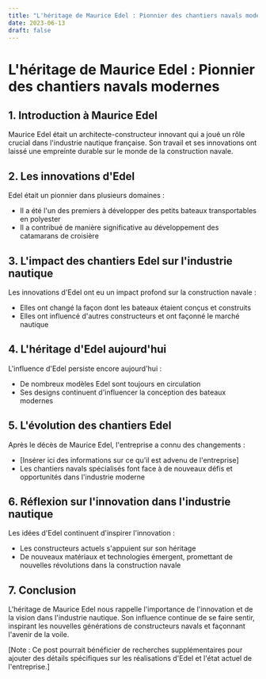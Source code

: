 ```yaml
---
title: "L'héritage de Maurice Edel : Pionnier des chantiers navals modernes"
date: 2023-06-13
draft: false
---
```


# L'héritage de Maurice Edel : Pionnier des chantiers navals modernes

## 1. Introduction à Maurice Edel

Maurice Edel était un architecte-constructeur innovant qui a joué un rôle crucial dans l'industrie nautique française. Son travail et ses innovations ont laissé une empreinte durable sur le monde de la construction navale.

## 2. Les innovations d'Edel

Edel était un pionnier dans plusieurs domaines :
- Il a été l'un des premiers à développer des petits bateaux transportables en polyester
- Il a contribué de manière significative au développement des catamarans de croisière

## 3. L'impact des chantiers Edel sur l'industrie nautique

Les innovations d'Edel ont eu un impact profond sur la construction navale :
- Elles ont changé la façon dont les bateaux étaient conçus et construits
- Elles ont influencé d'autres constructeurs et ont façonné le marché nautique

## 4. L'héritage d'Edel aujourd'hui

L'influence d'Edel persiste encore aujourd'hui :
- De nombreux modèles Edel sont toujours en circulation
- Ses designs continuent d'influencer la conception des bateaux modernes

## 5. L'évolution des chantiers Edel

Après le décès de Maurice Edel, l'entreprise a connu des changements :
- [Insérer ici des informations sur ce qu'il est advenu de l'entreprise]
- Les chantiers navals spécialisés font face à de nouveaux défis et opportunités dans l'industrie moderne

## 6. Réflexion sur l'innovation dans l'industrie nautique

Les idées d'Edel continuent d'inspirer l'innovation :
- Les constructeurs actuels s'appuient sur son héritage
- De nouveaux matériaux et technologies émergent, promettant de nouvelles révolutions dans la construction navale

## 7. Conclusion

L'héritage de Maurice Edel nous rappelle l'importance de l'innovation et de la vision dans l'industrie nautique. Son influence continue de se faire sentir, inspirant les nouvelles générations de constructeurs navals et façonnant l'avenir de la voile.

[Note : Ce post pourrait bénéficier de recherches supplémentaires pour ajouter des détails spécifiques sur les réalisations d'Edel et l'état actuel de l'entreprise.]